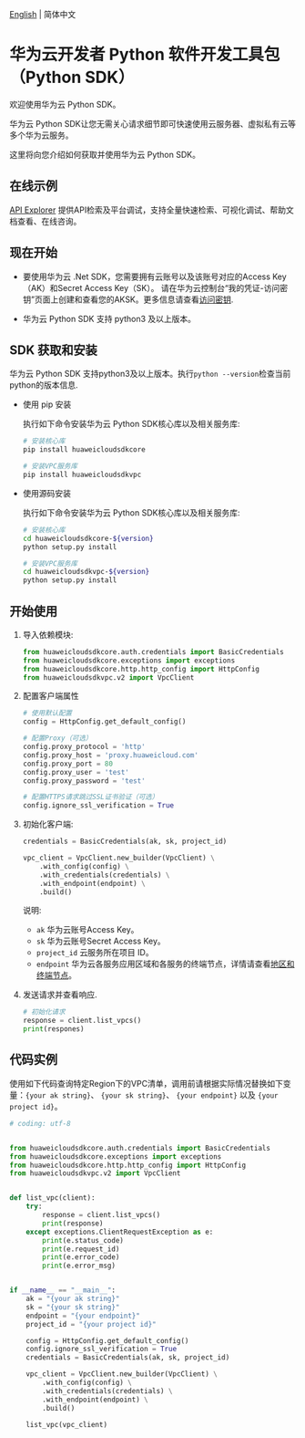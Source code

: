 [English](./README.md) | 简体中文

# 华为云开发者 Python 软件开发工具包 （Python SDK）

欢迎使用华为云 Python SDK。

华为云 Python SDK让您无需关心请求细节即可快速使用云服务器、虚拟私有云等多个华为云服务。

这里将向您介绍如何获取并使用华为云 Python SDK。

## 在线示例

[API Explorer](https://apiexplorer.developer.huaweicloud.com/apiexplorer/overview) 提供API检索及平台调试，支持全量快速检索、可视化调试、帮助文档查看、在线咨询。



## 现在开始

- 要使用华为云 .Net SDK，您需要拥有云账号以及该账号对应的Access Key（AK）和Secret Access Key（SK）。 请在华为云控制台“我的凭证-访问密钥”页面上创建和查看您的AKSK。更多信息请查看[访问密钥](https://support.huaweicloud.com/usermanual-ca/zh-cn_topic_0046606340.html).

- 华为云 Python SDK 支持 python3 及以上版本。


## SDK 获取和安装

华为云 Python SDK 支持python3及以上版本。执行``python --version``检查当前python的版本信息.

- 使用 pip 安装

    执行如下命令安装华为云 Python SDK核心库以及相关服务库:
    
    ```bash
    # 安装核心库
    pip install huaweicloudsdkcore
    
    # 安装VPC服务库
    pip install huaweicloudsdkvpc
    ```

- 使用源码安装

    执行如下命令安装华为云 Python SDK核心库以及相关服务库:
    
    ```bash
    # 安装核心库
    cd huaweicloudsdkcore-${version}
    python setup.py install
    
    # 安装VPC服务库
    cd huaweicloudsdkvpc-${version}
    python setup.py install
    ```

## 开始使用

1. 导入依赖模块:

    ```python
    from huaweicloudsdkcore.auth.credentials import BasicCredentials
    from huaweicloudsdkcore.exceptions import exceptions
    from huaweicloudsdkcore.http.http_config import HttpConfig
    from huaweicloudsdkvpc.v2 import VpcClient
    ```

2. 配置客户端属性

    ```python
    # 使用默认配置
    config = HttpConfig.get_default_config()

    # 配置Proxy（可选）
    config.proxy_protocol = 'http'
    config.proxy_host = 'proxy.huaweicloud.com'
    config.proxy_port = 80
    config.proxy_user = 'test'
    config.proxy_password = 'test'
    
    # 配置HTTPS请求跳过SSL证书验证（可选）
    config.ignore_ssl_verification = True
    ```

3. 初始化客户端:

    ```python
    credentials = BasicCredentials(ak, sk, project_id)

    vpc_client = VpcClient.new_builder(VpcClient) \
        .with_config(config) \
        .with_credentials(credentials) \
        .with_endpoint(endpoint) \
        .build()
    ```

	说明:

	- `ak` 华为云账号Access Key。
	- `sk` 华为云账号Secret Access Key。
	- `project_id` 云服务所在项目 ID。
    - `endpoint` 华为云各服务应用区域和各服务的终端节点，详情请查看[地区和终端节点](https://developer.huaweicloud.com/endpoint)。


4. 发送请求并查看响应.

	```python
	# 初始化请求
	response = client.list_vpcs()
	print(respones)
	```

## 代码实例

使用如下代码查询特定Region下的VPC清单，调用前请根据实际情况替换如下变量：`{your ak string}`、 `{your sk string}`、 `{your endpoint}` 以及 `{your project id}`。

```python
# coding: utf-8


from huaweicloudsdkcore.auth.credentials import BasicCredentials
from huaweicloudsdkcore.exceptions import exceptions
from huaweicloudsdkcore.http.http_config import HttpConfig
from huaweicloudsdkvpc.v2 import VpcClient


def list_vpc(client):
    try:
        response = client.list_vpcs()
        print(response)
    except exceptions.ClientRequestException as e:
        print(e.status_code)
        print(e.request_id)
        print(e.error_code)
        print(e.error_msg)


if __name__ == "__main__":
    ak = "{your ak string}"
    sk = "{your sk string}"
    endpoint = "{your endpoint}"
    project_id = "{your project id}"

    config = HttpConfig.get_default_config()
    config.ignore_ssl_verification = True
    credentials = BasicCredentials(ak, sk, project_id)

    vpc_client = VpcClient.new_builder(VpcClient) \
        .with_config(config) \
        .with_credentials(credentials) \
        .with_endpoint(endpoint) \
        .build()

    list_vpc(vpc_client)

```
